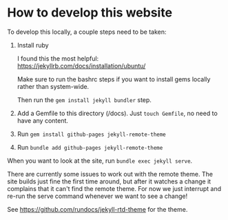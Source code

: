 # How to develop this website

To develop this locally, a couple steps need to be taken:

1. Install ruby

    I found this the most helpful: https://jekyllrb.com/docs/installation/ubuntu/

    Make sure to run the bashrc steps if you want to install gems locally rather than system-wide.

    Then run the `gem install jekyll bundler` step.

2. Add a Gemfile to this directory (/docs). Just `touch Gemfile`, no need to have any content.
3. Run `gem install github-pages jekyll-remote-theme`
4. Run `bundle add github-pages jekyll-remote-theme`

When you want to look at the site, run `bundle exec jekyll serve`.

There are currently some issues to work out with the remote theme. The site builds just fine the first time around, but after it watches a change it complains that it can't find the remote theme. For now we just interrupt and re-run the serve command whenever we want to see a change!

See https://github.com/rundocs/jekyll-rtd-theme for the theme.
